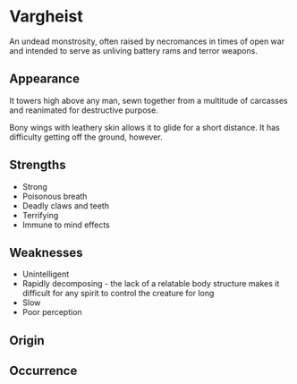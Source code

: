 # Vargheist
An undead monstrosity, often raised by necromances in times of open war and intended to serve as unliving battery rams and terror weapons. 

## Appearance
It towers high above any man, sewn together from a multitude of carcasses and reanimated for destructive purpose. 

Bony wings with leathery skin allows it to glide for a short distance. It has difficulty getting off the ground, however. 

## Strengths
* Strong
* Poisonous breath
* Deadly claws and teeth
* Terrifying
* Immune to mind effects

## Weaknesses
* Unintelligent
* Rapidly decomposing - the lack of a relatable body structure makes it difficult for any spirit to control the creature for long
* Slow
* Poor perception

## Origin


## Occurrence
